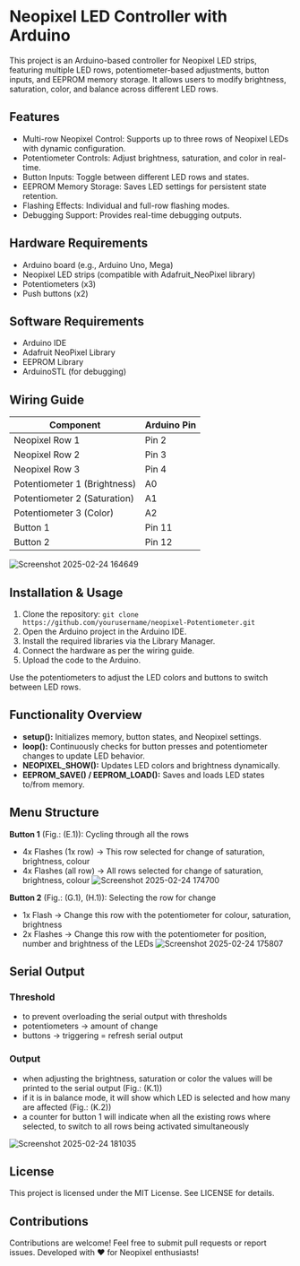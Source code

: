# Neopixel LED Controller with Arduino

This project is an Arduino-based controller for Neopixel LED strips, featuring multiple LED rows, potentiometer-based adjustments, button inputs, and EEPROM memory storage. It allows users to modify brightness, saturation, color, and balance across different LED rows.

## **Features**

- Multi-row Neopixel Control: Supports up to three rows of Neopixel LEDs with dynamic configuration.
- Potentiometer Controls: Adjust brightness, saturation, and color in real-time.
- Button Inputs: Toggle between different LED rows and states.
- EEPROM Memory Storage: Saves LED settings for persistent state retention.
- Flashing Effects: Individual and full-row flashing modes.
- Debugging Support: Provides real-time debugging outputs.

## **Hardware Requirements**

- Arduino board (e.g., Arduino Uno, Mega)
- Neopixel LED strips (compatible with Adafruit_NeoPixel library)
- Potentiometers (x3)
- Push buttons (x2)

## **Software Requirements**

- Arduino IDE
- Adafruit NeoPixel Library
- EEPROM Library
- ArduinoSTL (for debugging)

## **Wiring Guide**

| Component | Arduino Pin |
|-----------|-------------|
| Neopixel Row 1 | Pin 2 |
| Neopixel Row 2 |  Pin 3 |
|Neopixel Row 3| Pin 4 |
|Potentiometer 1 (Brightness)|A0|
|Potentiometer 2 (Saturation)|A1|
|Potentiometer 3 (Color)|A2|
|Button 1|Pin 11|
|Button 2|Pin 12|

![Screenshot 2025-02-24 164649](https://github.com/user-attachments/assets/85f2da62-e507-4449-b68d-171fe7fa36e5)


## **Installation & Usage**

1. Clone the repository:
 `git clone https://github.com/yourusername/neopixel-Potentiometer.git`
3. Open the Arduino project in the Arduino IDE.
4. Install the required libraries via the Library Manager.
5. Connect the hardware as per the wiring guide.
6. Upload the code to the Arduino.

Use the potentiometers to adjust the LED colors and buttons to switch between LED rows.

## **Functionality Overview**

- __setup():__ Initializes memory, button states, and Neopixel settings.
- __loop():__ Continuously checks for button presses and potentiometer changes to update LED behavior.
- __NEOPIXEL_SHOW():__ Updates LED colors and brightness dynamically.
- __EEPROM_SAVE() / EEPROM_LOAD():__ Saves and loads LED states to/from memory.

## **Menu Structure**

__Button 1__ (Fig.: (E.1)): Cycling through all the rows
- 4x Flashes (1x row) → This row selected for change of saturation, brightness, colour
- 4x Flashes (all row) → All rows selected for change of saturation, brightness, colour
![Screenshot 2025-02-24 174700](https://github.com/user-attachments/assets/fcdb957d-c98d-41aa-8f4a-23d80d7cee27)

__Button 2__ (Fig.: (G.1), (H.1)): Selecting the row for change
- 1x Flash → Change this row with the potentiometer for colour, saturation, brightness
- 2x Flashes → Change this row with the potentiometer for position, number and brightness of the LEDs
![Screenshot 2025-02-24 175807](https://github.com/user-attachments/assets/3e83a655-7f4b-4e08-97c8-744fbe5ff8dd)


## **Serial Output**

### Threshold
- to prevent overloading the serial output with thresholds
- potentiometers → amount of change
- buttons → triggering = refresh serial output

### Output
- when adjusting the brightness, saturation or color the values will be printed to the serial output (Fig.: (K.1))
- if it is in balance mode, it will show which LED is selected and how many are affected (Fig.: (K.2))
- a counter for button 1 will indicate when all the existing rows where selected, to switch to all rows being activated simultaneously


![Screenshot 2025-02-24 181035](https://github.com/user-attachments/assets/b169356e-412b-4c1a-995b-7ea57f945bff)


## **License**

This project is licensed under the MIT License. See LICENSE for details.

## **Contributions**

Contributions are welcome! Feel free to submit pull requests or report issues.
Developed with ❤️ for Neopixel enthusiasts!
